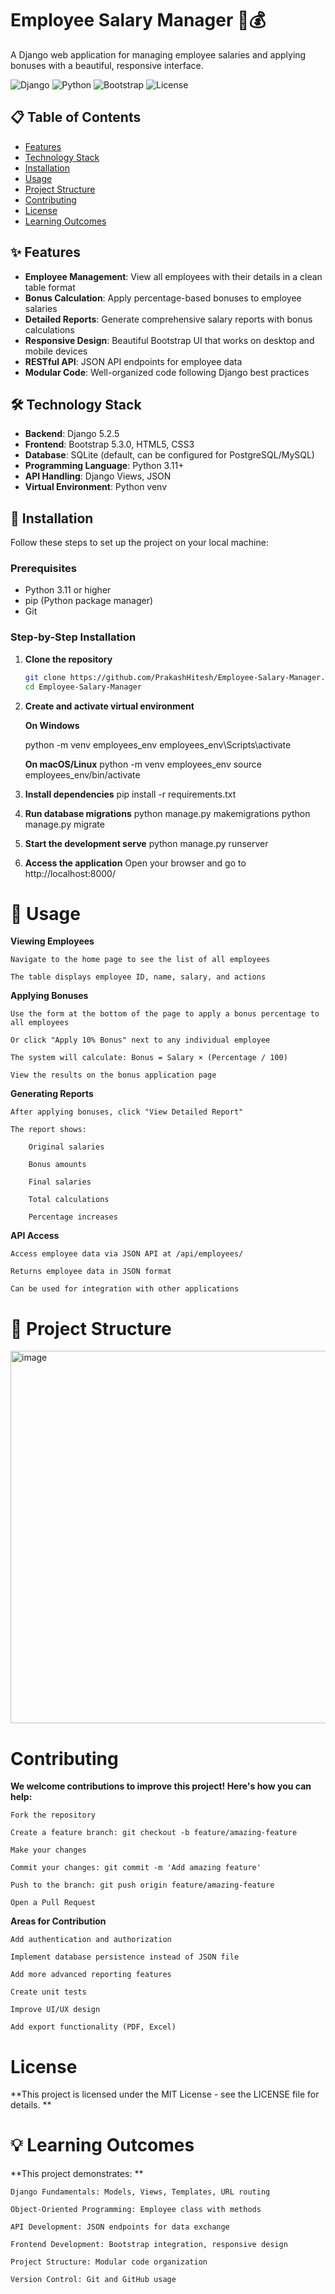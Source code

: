 # Employee Salary Manager 🏢💰

A Django web application for managing employee salaries and applying bonuses with a beautiful, responsive interface.

![Django](https://img.shields.io/badge/Django-5.2.5-green.svg)
![Python](https://img.shields.io/badge/Python-3.11%2B-blue.svg)
![Bootstrap](https://img.shields.io/badge/Bootstrap-5.3.0-purple.svg)
![License](https://img.shields.io/badge/License-MIT-yellow.svg)

## 📋 Table of Contents
- [Features](#-features)
- [Technology Stack](#-technology-stack)
- [Installation](#-installation)
- [Usage](#-usage)
- [Project Structure](#-project-structure)
- [Contributing](#-contributing)
- [License](#-license)
- [Learning Outcomes](#-learning-outcomes)

## ✨ Features

- **Employee Management**: View all employees with their details in a clean table format
- **Bonus Calculation**: Apply percentage-based bonuses to employee salaries
- **Detailed Reports**: Generate comprehensive salary reports with bonus calculations
- **Responsive Design**: Beautiful Bootstrap UI that works on desktop and mobile devices
- **RESTful API**: JSON API endpoints for employee data
- **Modular Code**: Well-organized code following Django best practices


## 🛠 Technology Stack

- **Backend**: Django 5.2.5
- **Frontend**: Bootstrap 5.3.0, HTML5, CSS3
- **Database**: SQLite (default, can be configured for PostgreSQL/MySQL)
- **Programming Language**: Python 3.11+
- **API Handling**: Django Views, JSON
- **Virtual Environment**: Python venv

## 🚀 Installation

Follow these steps to set up the project on your local machine:

### Prerequisites
- Python 3.11 or higher
- pip (Python package manager)
- Git

### Step-by-Step Installation

1. **Clone the repository**
   ```bash
   git clone https://github.com/PrakashHitesh/Employee-Salary-Manager.git
   cd Employee-Salary-Manager
2. **Create and activate virtual environment**
   
   **On Windows**
   
      python -m venv employees_env
      employees_env\Scripts\activate
    
     **On macOS/Linux**
      python -m venv employees_env
      source employees_env/bin/activate
4. **Install dependencies**
      pip install -r requirements.txt

5. **Run database migrations**
      python manage.py makemigrations
      python manage.py migrate
6. **Start the development serve**
      python manage.py runserver
7. **Access the application**
      Open your browser and go to http://localhost:8000/


# 📖 Usage
**Viewing Employees**

    Navigate to the home page to see the list of all employees

    The table displays employee ID, name, salary, and actions

**Applying Bonuses**

    Use the form at the bottom of the page to apply a bonus percentage to all employees

    Or click "Apply 10% Bonus" next to any individual employee

    The system will calculate: Bonus = Salary × (Percentage / 100)

    View the results on the bonus application page

**Generating Reports**

    After applying bonuses, click "View Detailed Report"

    The report shows:

        Original salaries

        Bonus amounts

        Final salaries

        Total calculations

        Percentage increases

**API Access**

    Access employee data via JSON API at /api/employees/

    Returns employee data in JSON format

    Can be used for integration with other applications

# 📁 Project Structure

<img width="700" height="596" alt="image" src="https://github.com/user-attachments/assets/66830af4-ddf1-419c-a100-0f4b7eabbaaa" />



# Contributing

**We welcome contributions to improve this project! Here's how you can help:**

    Fork the repository

    Create a feature branch: git checkout -b feature/amazing-feature

    Make your changes

    Commit your changes: git commit -m 'Add amazing feature'

    Push to the branch: git push origin feature/amazing-feature

    Open a Pull Request

**Areas for Contribution**

    Add authentication and authorization

    Implement database persistence instead of JSON file

    Add more advanced reporting features

    Create unit tests

    Improve UI/UX design

    Add export functionality (PDF, Excel)

#  License

**This project is licensed under the MIT License - see the LICENSE file for details.
**

# 💡 Learning Outcomes

**This project demonstrates:
**

    Django Fundamentals: Models, Views, Templates, URL routing

    Object-Oriented Programming: Employee class with methods

    API Development: JSON endpoints for data exchange

    Frontend Development: Bootstrap integration, responsive design

    Project Structure: Modular code organization

    Version Control: Git and GitHub usage
